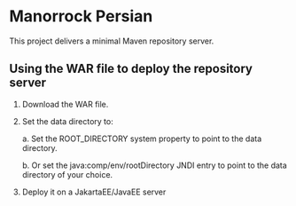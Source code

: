 # Manorrock Persian

This project delivers a minimal Maven repository server.

## Using the WAR file to deploy the repository server

1. Download the WAR file.
2. Set the data directory to:

    a. Set the ROOT_DIRECTORY system property to point to the data directory.

    b. Or set the java:comp/env/rootDirectory JNDI entry to point to the data 
       directory of your choice.

3. Deploy it on a JakartaEE/JavaEE server
